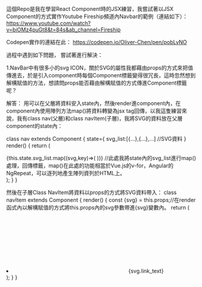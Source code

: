 這個Repo是我在學習React Component時的JSX練習，我嘗試著以JSX Component的方式實作Youtube Fireship頻道內Navbar的範例（連結如下）：
https://www.youtube.com/watch?v=biOMz4puGt8&t=84s&ab_channel=Fireship

Codepen實作的連結在此：
https://codepen.io/Oliver-Chen/pen/pobLyNO

過程中遇到如下問題， 嘗試著進行解決：

1.NavBar中有很多小的svg ICON，關於SVG的屬性我都藉由props的方式來把值傳進去，於是引入component時每個Component標籤變得很冗長，這時忽然想到解構賦值的方法，想請問props能否藉由解構賦值的方式傳進Component標籤呢？

解答：
用可以在父層將資料安入state內，然後render進component內，在component內使用陣列方法map()將資料轉變為jsx tag回傳，以我這隻練習來說，我有class nav(父層)和class navItem(子層)，我將SVG的資料放在父層component的state內：
 
class nav extends Component {
  state={
    svg_list:[{...},{...},...] //SVG資料
  }
  render() {
        return (
            <div className="nav-bar">
                <div className="navbar-nav">
                    <Logo/>
                    {this.state.svg_list.map((svg,key)=>(
                        <NavItem key={key} svg={svg}/>
                    ))}
                  //此處我將state內的svg_list進行map()處理，回傳<NavItem/>標籤，map()在此處的功能相當於Vue.js的v-for，Angular的NgRepeat，可以逐列地產生陣列資列於HTML上。
                </div>
            </div>
        );
    }
}
 
然後在子層Class NavItem將資料以props的方式將SVG資料帶入：
class navItem extends Component {
    render() {
        const {svg} = this.props;//在render函式內以解構賦值的方式將this.props內的svg參數帶進{svg}變數內。
        return (
            <li className="nav-item">
                <label className="nav-link">
                    <svg
                        aria-hidden={svg.aria_hidden}
                        focusable={svg.falsable}
                        data-prefix={svg.prefix}
                        data-icon={svg.dataIcon}
                        role={svg.role}
                        xmlns={svg.xmlns}
                        viewBox={svg.viewBox}
                        className={svg.svg_className}
                    >
                        <g className="fa-group">
                            <path
                                fill={svg.path_fill1}
                                d={svg.path_d1}
                                className={svg.path_className1}
                            ></path>
                            <path
                                fill={svg.path_fill2}
                                d={svg.path_d2}
                                className={svg.className2}
                            ></path>
                        </g>
                    </svg>
                    <span className="link-text">{svg.link_text}</span>
                </label>
            </li>
        );
    }
}
